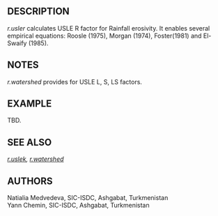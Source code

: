 <h2>DESCRIPTION</h2>

<em>r.usler</em> calculates USLE R factor for Rainfall erosivity. It
enables several empirical equations: Roosle (1975), Morgan (1974),
Foster(1981) and El-Swaify (1985).

<h2>NOTES</h2>

<em>r.watershed</em> provides for USLE L, S, LS factors.

<h2>EXAMPLE</h2>

TBD.

<h2>SEE ALSO</h2>

<em>
<a href="r.uslek.html">r.uslek</a>,
<a href="r.watershed.html">r.watershed</a>
</em>

<h2>AUTHORS</h2>

Natialia Medvedeva, SIC-ISDC, Ashgabat, Turkmenistan<br>
Yann Chemin, SIC-ISDC, Ashgabat, Turkmenistan
